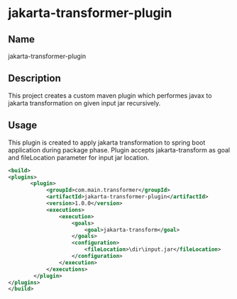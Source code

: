 # jakarta-transformer-plugin


## Name
jakarta-transformer-plugin

## Description
This project creates a custom maven plugin which performes javax to jakarta transformation on given input jar recursively.

## Usage
This plugin is created to apply jakarta transformation to spring boot application during package phase.
Plugin accepts jakarta-transform as goal and fileLocation parameter for input jar location.
```xml
<build>
<plugins>
       <plugin>
            <groupId>com.main.transformer</groupId>
            <artifactId>jakarta-transformer-plugin</artifactId>
            <version>1.0.0</version>
            <executions>
                <execution>
                    <goals>
                        <goal>jakarta-transform</goal>
                    </goals>
                    <configuration>
                        <fileLocation>\dir\input.jar</fileLocation>
                    </configuration>
                </execution>
            </executions>
        </plugin>
</plugins>
</build>
